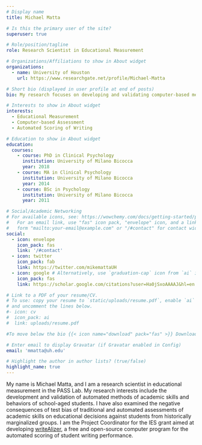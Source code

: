 ```yaml
---
# Display name
title: Michael Matta

# Is this the primary user of the site?
superuser: true

# Role/position/tagline
role: Research Scientist in Educational Measurement

# Organizations/Affiliations to show in About widget
organizations:
  - name: University of Houston
    url: https://www.researchgate.net/profile/Michael-Matta

# Short bio (displayed in user profile at end of posts)
bio: My research focuses on developing and validating computer-based methods for the assessment of academic skills and behaviors of school-aged students.

# Interests to show in About widget
interests:
  - Educational Measurement
  - Computer-based Assessment
  - Automated Scoring of Writing

# Education to show in About widget
education:
  courses:
    - course: PhD in Clinical Psychology
      institution: University of Milano Bicocca
      year: 2018
    - course: MA in Clinical Psychology
      institution: University of Milano Bicocca
      year: 2014
    - course: BSc in Psychology
      institution: University of Milano Bicocca
      year: 2011

# Social/Academic Networking
# For available icons, see: https://wowchemy.com/docs/getting-started/page-builder/#icons
#   For an email link, use "fas" icon pack, "envelope" icon, and a link in the
#   form "mailto:your-email@example.com" or "/#contact" for contact widget.
social:
  - icon: envelope
    icon_pack: fas
    link: '/#contact'
  - icon: twitter
    icon_pack: fab
    link: https://twitter.com/mikemattaUH
  - icon: google # Alternatively, use `graduation-cap` icon from `ai` icon pack
    icon_pack: fas
    link: https://scholar.google.com/citations?user=Ha0jSxoAAAAJ&hl=en

# Link to a PDF of your resume/CV.
# To use: copy your resume to `static/uploads/resume.pdf`, enable `ai` icons in `params.toml`,
# and uncomment the lines below.
#- icon: cv
#  icon_pack: ai
#  link: uploads/resume.pdf

#To move below the bio {{< icon name="download" pack="fas" >}} Download my {{< staticref "uploads/resume.pdf" "newtab" >}}resumé{{< /staticref >}}.

# Enter email to display Gravatar (if Gravatar enabled in Config)
email: 'mmatta@uh.edu'

# Highlight the author in author lists? (true/false)
highlight_name: true
---
```


My name is Michael Matta, and I am a research scientist in educational measurement in the PASS Lab. My research interests include the development and validation of automated methods of academic skills and behaviors of school-aged students. I have also examined the negative consequences of test bias of traditional and automated assessments of academic skills on educational decisions against students from historically marginalized groups. I am the Project Coordinator for the IES grant aimed at developing [writeAlizer](https://github.com/shmercer/writeAlizer/blob/master/README.md), a free and open-source computer program for the automated scoring of student writing performance.
